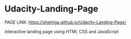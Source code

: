 # Udacity-Landing-Page
PAGE LINK: https://shetriga.github.io/Udacity-Landing-Page/

Interactive landing page using HTMl, CSS and JavaScript

